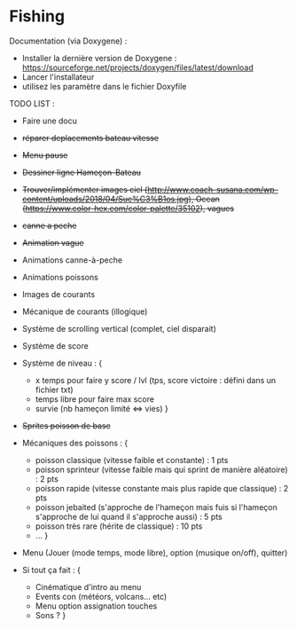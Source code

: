 # Fishing

Documentation (via Doxygene) :
  - Installer la dernière version de Doxygene : https://sourceforge.net/projects/doxygen/files/latest/download
  - Lancer l'installateur
  - utilisez les paramètre dans le fichier Doxyfile

TODO LIST :

  - Faire une docu
  - ~~réparer deplacements bateau vitesse~~

  - ~~Menu pause~~
  - ~~Dessiner ligne Hameçon-Bateau~~
  - ~~Trouver/implémenter images ciel (http://www.coach-susana.com/wp-content/uploads/2018/04/Sue%C3%B1os.jpg), Ocean (https://www.color-hex.com/color-palette/35102), vagues~~
  - ~~canne a peche~~

  - ~~Animation vague~~
  - Animations canne-à-peche
  - Animations poissons
  - Images de courants
  - Mécanique de courants (illogique)
  - Système de scrolling vertical (complet, ciel disparait)

  - Système de score
  - Système de niveau  : {
    - x temps pour faire y score / lvl (tps, score victoire : défini dans un fichier txt)
    - temps libre pour faire max score
    - survie (nb hameçon limité <=> vies)
  }

  - ~~Sprites poisson de base~~
  - Mécaniques des poissons : {
    - poisson classique (vitesse faible et constante) : 1 pts
    - poisson sprinteur (vitesse faible mais qui sprint de manière aléatoire) : 2 pts
    - poisson rapide (vitesse constante mais plus rapide que classique) : 2 pts
    - poisson jebaited (s'approche de l'hameçon mais fuis si l'hameçon s'approche de lui quand il s'approche aussi) : 5 pts
    - poisson très rare (hérite de classique) : 10 pts
    - ...
  }


  - Menu (Jouer (mode temps, mode libre), option (musique on/off), quitter)

  - Si tout ça fait : {
    - Cinématique d'intro au menu
    - Events con (météors, volcans... etc)
    - Menu option assignation touches
    - Sons ?
  }

